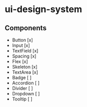 # ui-design-system

## Components

- Button [x]
- Input [x]
- TextField [x]
- Spacing [x]
- Flex [x]
- Skeleton [x]
- TextArea [x]
- Badge [ ]
- Accordion [ ]
- Divider [ ]
- Dropdown [ ]
- Tooltip [ ]
